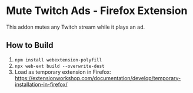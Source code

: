 # Mute Twitch Ads - Firefox Extension
This addon mutes any Twitch stream while it plays an ad.
## How to Build
1. `npm install webextension-polyfill`
3. `npx web-ext build --overwrite-dest`
4. Load as temporary extension in Firefox: https://extensionworkshop.com/documentation/develop/temporary-installation-in-firefox/
